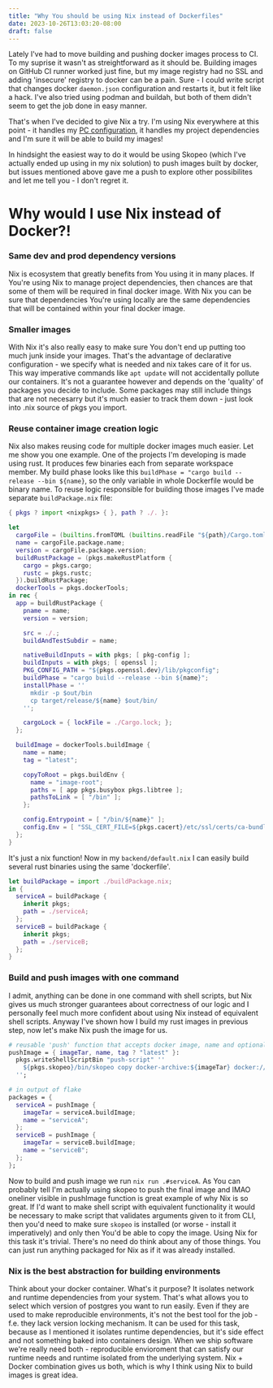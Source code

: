 ```yaml
---
title: "Why You should be using Nix instead of Dockerfiles"
date: 2023-10-26T13:03:20-08:00
draft: false
---
```

Lately I've had to move building and pushing docker images process to CI. To my suprise it wasn't as streightforward as it should be.
Building images on GitHub CI runner worked just fine, but my image registry had no SSL and adding 'insecure' registry to docker can be a pain.
Sure - I could write script that changes docker `daemon.json` configuration and restarts it, but it felt like a hack. I've also tried using
podman and buildah, but both of them didn't seem to get the job done in easy manner. 

That's when I've decided to give Nix a try. I'm using Nix everywhere at this point - it handles my [PC configuration](https://github.com/nxy7/dotfiles),
it handles my project dependencies and I'm sure it will be able to build my images!

In hindsight the easiest way to do it would be using Skopeo 
(which I've actually ended up using in my nix solution) to push images built by docker, but issues mentioned above gave me a push to explore other possibilites
and let me tell you - I don't regret it.

# Why would I use Nix instead of Docker?!

### Same dev and prod dependency versions

Nix is ecosystem that greatly benefits from You using it in many places.
If You're using Nix to manage project dependencies, then chances are that some of them will be required in final docker image. With Nix you can be sure that
dependencies You're using locally are the same dependencies that will be contained within your final docker image.

### Smaller images

With Nix it's also really easy to make sure You don't end up putting too much junk inside your images. That's the advantage of declarative configuration - we specify what
is needed and nix takes care of it for us. This way imperative commands like `apt update` will not accidentally pollute our containers.
It's not a guarantee however and depends on the 'quality' of packages you decide to include. Some packages may still include things that are not necesarry but it's much easier to
track them down - just look into .nix source of pkgs you import. 

### Reuse container image creation logic

Nix also makes reusing code for multiple docker images much easier. Let me show you one example. One of the projects I'm developing is made using rust. It produces few binaries
each from separate workspace member. My build phase looks like this `buildPhase = "cargo build --release --bin ${name}`, so the only variable in whole Dockerfile would be binary name.
To reuse logic responsible for building those images I've made separate `buildPackage.nix` file:

```nix
{ pkgs ? import <nixpkgs> { }, path ? ./. }:

let
  cargoFile = (builtins.fromTOML (builtins.readFile "${path}/Cargo.toml"));
  name = cargoFile.package.name;
  version = cargoFile.package.version;
  buildRustPackage = (pkgs.makeRustPlatform {
    cargo = pkgs.cargo;
    rustc = pkgs.rustc;
  }).buildRustPackage;
  dockerTools = pkgs.dockerTools;
in rec {
  app = buildRustPackage {
    pname = name;
    version = version;

    src = ./.;
    buildAndTestSubdir = name;

    nativeBuildInputs = with pkgs; [ pkg-config ];
    buildInputs = with pkgs; [ openssl ];
    PKG_CONFIG_PATH = "${pkgs.openssl.dev}/lib/pkgconfig";
    buildPhase = "cargo build --release --bin ${name}";
    installPhase = ''
      mkdir -p $out/bin
      cp target/release/${name} $out/bin/
    '';

    cargoLock = { lockFile = ./Cargo.lock; };
  };

  buildImage = dockerTools.buildImage {
    name = name;
    tag = "latest";

    copyToRoot = pkgs.buildEnv {
      name = "image-root";
      paths = [ app pkgs.busybox pkgs.libtree ];
      pathsToLink = [ "/bin" ];
    };

    config.Entrypoint = [ "/bin/${name}" ];
    config.Env = [ "SSL_CERT_FILE=${pkgs.cacert}/etc/ssl/certs/ca-bundle.crt" ];
  };
}
``` 

It's just a nix function! Now in my `backend/default.nix` I can easily build several rust binaries using the same 'dockerfile'.

```nix
let buildPackage = import ./buildPackage.nix;
in {
  serviceA = buildPackage {
    inherit pkgs;
    path = ./serviceA;
  };
  serviceB = buildPackage {
    inherit pkgs;
    path = ./serviceB;
  };
}
```

### Build and push images with one command

I admit, anything can be done in one command with shell scripts, but Nix gives us much stronger guarantees about correctness of our
logic and I personally feel much more confident about using Nix instead of equivalent shell scripts. Anyway I've shown how I build my rust images
in previous step, now let's make Nix push the image for us.

```nix
# reusable 'push' function that accepts docker image, name and optional tag
pushImage = { imageTar, name, tag ? "latest" }:
  pkgs.writeShellScriptBin "push-script" ''
    ${pkgs.skopeo}/bin/skopeo copy docker-archive:${imageTar} docker://${yourImageRegistry}/${projectName}/${name}:${tag} --dest-tls-verify=false
  '';

# in output of flake
packages = {
  serviceA = pushImage {
    imageTar = serviceA.buildImage;
    name = "serviceA";
  };
  serviceB = pushImage {
    imageTar = serviceB.buildImage;
    name = "serviceB";
  };
};
``` 

Now to build and push image we run `nix run .#serviceA`. As You can probably tell I'm actually using skopeo to push the final image and IMAO
oneliner visible in pushImage function is great example of why Nix is so great. If I'd want to make shell script with equivalent functionality it would be
necessary to make script that validates arguments given to it from CLI, then you'd need to make sure `skopeo` is installed (or worse - install it imperatively)
and only then You'd be able to copy the image. Using Nix for this task it's trivial. There's no need do think about any of those things. You can just run anything
packaged for Nix as if it was already installed.

### Nix is the best abstraction for building environments

Think about your docker container. What's it purpose? It isolates network and runtime dependencies from your system. That's what allows you to select which version
of postgres you want to run easily. Even if they are used to make reproducible environments, it's not the best tool for the job - f.e. they lack version locking mechanism.
It can be used for this task, because as I mentioned it isolates runtime dependencies, but it's side effect and not something baked into containers design.
When we ship software we're really need both - reproducible envioroment that can satisfy our runtime needs and runtime isolated from the underlying system.
Nix + Docker combination gives us both, which is why I think using Nix to build images is great idea.
